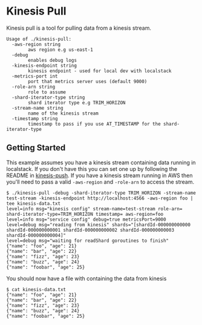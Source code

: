 # Kinesis Pull

Kinesis pull is a tool for pulling data from a kinesis stream. 

```
Usage of ./kinesis-pull:
  -aws-region string
    	aws region e.g us-east-1
  -debug
    	enables debug logs
  -kinesis-endpoint string
    	kinesis endpoint - used for local dev with localstack
  -metrics-port int
    	port that metrics server uses (default 9000)
  -role-arn string
    	role to assume
  -shard-iterator-type string
    	shard iterator type e.g TRIM_HORIZON
  -stream-name string
    	name of the kinesis stream
  -timestamp string
    	timestamp to pass if you use AT_TIMESTAMP for the shard-iterator-type
```

## Getting Started

This example assumes you have a kinesis stream containing data running in localstack. If you don't have this you can set one up by following the README in [kinesis-push](https://github.com/jcox250/kinesis-push). If you have a kinesis stream running in AWS then you'll need to pass a valid `-aws-region` and `-role-arn` to access the stream.

```
$ ./kinesis-pull -debug -shard-iterator-type TRIM_HORIZON -stream-name test-stream -kinesis-endpoint http://localhost:4566 -aws-region foo | tee kinesis-data.txt
level=info msg="kinesis config" stream-name=test-stream role-arn= shard-iterator-type=TRIM_HORIZON timestamp= aws-region=foo
level=info msg="service config" debug=true metricsPort=9000
level=debug msg="reading from kinesis" shards="[shardId-000000000000 shardId-000000000001 shardId-000000000002 shardId-000000000003 shardId-000000000004]"
level=debug msg="waiting for readShard goroutines to finish"
{"name": "foo", "age": 21}
{"name": "bar", "age": 22}
{"name": "fizz", "age": 23}
{"name": "buzz", "age": 24}
{"name": "foobar", "age": 25}
```

You should now have a file with containing the data from kinesis
```
$ cat kinesis-data.txt
{"name": "foo", "age": 21}
{"name": "bar", "age": 22}
{"name": "fizz", "age": 23}
{"name": "buzz", "age": 24}
{"name": "foobar", "age": 25}
```

